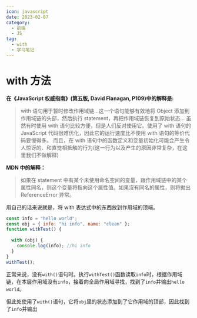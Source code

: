 ```yaml
---
icon: javascript
date: 2023-02-07
category:
  - 前端
  - JS
tag:
  - with
  - 学习笔记
---
```


# with 方法

**在《JavaScript 权威指南》(第五版, David Flanagan, P109)中的解释是:**

> with 语句用于暂时修改作用域链...这一个语句能够有效地将 Object 添加到作用域链的头部，然后执行 statement，再把作用域链恢复到原始状态...
> 虽然有时使用 with 语句比较方便，但是人们反对使用它。使用了 with 语句的 JavaScript 代码很难优化，因此它的运行速度比不使用 with 语句的等价代码要慢得多。
> 而且，在 with 语句中的函数定义和变量初始化可能会产生令人惊讶的、和直觉相抵触的行为(这一行为以及产生的原因非常复杂，在这里我们不做解释)

**MDN 中的解释：**

> 如果在 statement 中有某个未使用命名空间的变量，跟作用域链中的某个属性同名，则这个变量将指向这个属性值。如果沒有同名的属性，则将拋出 ReferenceError 异常。

用自己的话来说就是，将 with 表达式中的东西放到作用域的顶端。

```js
const info = "hello world";
const obj = { info: "hi info", name: "clean" };
function withTest() {
    
  with (obj) {
    console.log(info); //hi info
  }
}
withTest();
```

正常来说，没有`with()`语句时。执行`withTest()`函数读取`info`时，根据作用域链，在本层作用域没有`info`，接着向全局作用域寻找，找到了`info`并输出`hello world`。

但此处使用了`with()`语句，它将`obj`里的状态添加到了它作用域的顶部，因此找到了`info`并输出
